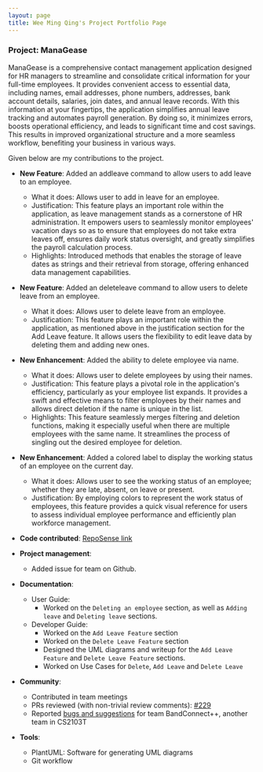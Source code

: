 ```yaml
---
layout: page
title: Wee Ming Qing's Project Portfolio Page
---
```


### Project: ManaGease

ManaGease is a comprehensive contact management application designed for HR managers to streamline and consolidate critical information for your full-time employees. It provides convenient access to essential data, including names, email addresses, phone numbers, addresses, bank account details, salaries, join dates, and annual leave records. With this information at your fingertips, the application simplifies annual leave tracking and automates payroll generation. By doing so, it minimizes errors, boosts operational efficiency, and leads to significant time and cost savings. This results in improved organizational structure and a more seamless workflow, benefiting your business in various ways.

Given below are my contributions to the project.

* **New Feature**: Added an addleave command to allow users to add leave to an employee.
  * What it does: Allows user to add in leave for an employee.
  * Justification: This feature plays an important role within the application, as leave management stands as a cornerstone of HR administration. It empowers users to seamlessly monitor employees' vacation days so as to ensure that employees do not take extra leaves off, ensures daily work status oversight, and greatly simplifies the payroll calculation process.
  * Highlights: Introduced methods that enables the storage of leave dates as strings and their retrieval from storage, offering enhanced data management capabilities.


* **New Feature**: Added an deleteleave command to allow users to delete leave from an employee.
    * What it does: Allows user to delete leave from an employee.
    * Justification: This feature plays an important role within the application, as mentioned above in the justification section for the Add Leave feature. It allows users the flexibility to edit leave data by deleting them and adding new ones.


* **New Enhancement**: Added the ability to delete employee via name.
    * What it does: Allows user to delete employees by using their names.
    * Justification: This feature plays a pivotal role in the application's efficiency, particularly as your employee list expands. It provides a swift and effective means to filter employees by their names and allows direct deletion if the name is unique in the list.
    * Highlights: This feature seamlessly merges filtering and deletion functions, making it especially useful when there are multiple employees with the same name. It streamlines the process of singling out the desired employee for deletion.


* **New Enhancement**: Added a colored label to display the working status of an employee on the current day.
  * What it does: Allows user to see the working status of an employee; whether they are late, absent, on leave or present.
  * Justification: By employing colors to represent the work status of employees, this feature provides a quick visual reference for users to assess individual employee performance and efficiently plan workforce management.


* **Code contributed**: [RepoSense link](https://nus-cs2103-ay2324s1.github.io/tp-dashboard/?search=WeeMingQing&sort=groupTitle%20dsc&sortWithin=title&timeframe=commit&mergegroup=&groupSelect=groupByRepos&breakdown=true&checkedFileTypes=docs~functional-code~test-code&since=2023-09-22&tabOpen=true&tabType=zoom&zA=applepiofmyeye&zR=AY2324S1-CS2103T-W12-2%2Ftp%5Bmaster%5D&zACS=207.02777777777777&zS=2023-09-22&zFS=S2103T-W12-2&zU=2023-11-08&zMG=false&zFTF=commit&zFGS=groupByRepos&zFR=false)


* **Project management**:
  * Added issue for team on Github.


* **Documentation**:
  * User Guide:
    * Worked on the `Deleting an employee` section, as well as `Adding leave` and `Deleting leave` sections.
  * Developer Guide:
    * Worked on the `Add Leave Feature` section
    * Worked on the `Delete Leave Feature` section
    * Designed the UML diagrams and writeup for the `Add Leave Feature` and `Delete Leave Feature` sections.
    * Worked on Use Cases for `Delete`, `Add Leave` and `Delete Leave`


* **Community**:
  * Contributed in team meetings
  * PRs reviewed (with non-trivial review comments): [#229](https://github.com/AY2324S1-CS2103T-W12-2/tp/pull/229)
  * Reported [bugs and suggestions](https://github.com/AY2324S1-CS2103T-W11-3/tp/issues) for team BandConnect++, another team in CS2103T


* **Tools**:
  * PlantUML: Software for generating UML diagrams
  * Git workflow
